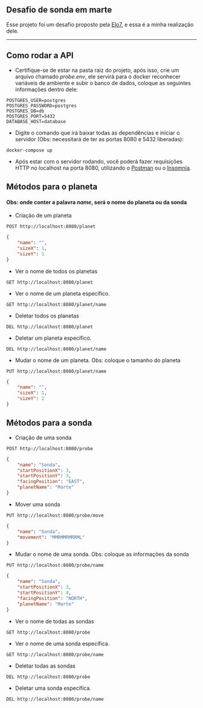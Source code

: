 ## Desafio de sonda em marte 

Esse projeto foi um desafio proposto pela <a href="https://gist.github.com/elo7-developer/f0b91a7a98e5e65288b875ac6d376875">Elo7</a>, e essa é a minha realização dele.

---

## Como rodar a API

- Certifique-se de estar na pasta raiz do projeto, após isso, crie um arquivo chamado *probe.env*, ele servirá para o docker reconhecer variáveis de ambiente e subir o banco de dados, coloque as seguintes informações dentro dele:

```
POSTGRES_USER=postgres
POSTGRES_PASSWORD=postgres
POSTGRES_DB=db
POSTGRES_PORT=5432
DATABASE_HOST=database
```

- Digite o comando que irá baixar todas as dependências e iniciar o servidor (Obs: necessitará de ter as portas 8080 e 5432 liberadas):

```
docker-compose up
```

- Após estar com o servidor rodando, você poderá fazer requisições HTTP no localhost na porta 8080, utilizando o <a href="https://www.postman.com/">Postman</a> ou o <a href="https://insomnia.rest/download">Insomnia</a>.


## Métodos para o planeta

#### Obs: onde conter a palavra *name*, será o nome do planeta ou da sonda

- Criação de um planeta 

```
POST http://localhost:8080/planet
```

```json
{
	"name": "",
	"sizeX": 1,
	"sizeY": 1
}
```

- Ver o nome de todos os planetas

```
GET http://localhost:8080/planet
```

- Ver o nome de um planeta específico.
```
GET http://localhost:8080/planet/name
```

- Deletar todos os planetas

```
DEL http://localhost:8080/planet
```

- Deletar um planeta específico.
```
DEL http://localhost:8080/planet/name
```

- Mudar o nome de um planeta. Obs: coloque o tamanho do planeta

```
PUT http://localhost:8080/planet/name
```

```json
{
	"name": "",
	"sizeX": 1,
	"sizeY": 1
}
```


## Métodos para a sonda

- Criação de uma sonda

```
POST http://localhost:8080/probe
```

```json
{
	"name": "Sonda",
	"startPositionX": 3,
	"startPositionY": 3,
	"facingPosition": "EAST",
	"planetName": "Marte"
}
```

- Mover uma sonda

```
PUT http://localhost:8080/probe/move
```

```json
{
	"name": "Sonda",
	"movement": "MMRMMRMRRML"
}
```

- Mudar o nome de uma sonda. Obs: coloque as informações da sonda

```
PUT http://localhost:8080/probe/name
```

```json
{
	"name": "Sonda",
	"startPositionX": 3,
	"startPositionY": 4,
	"facingPosition": "NORTH",
	"planetName": "Marte"
}
```

- Ver o nome de todas as sondas

```
GET http://localhost:8080/probe
```

- Ver o nome de uma sonda específica.
```
GET http://localhost:8080/probe/name
```

- Deletar todas as sondas

```
DEL http://localhost:8080/probe
```

- Deletar uma sonda específica.
```
DEL http://localhost:8080/probe/name
```

